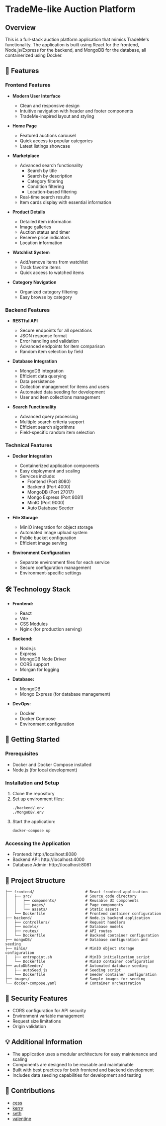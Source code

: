# TradeMe-like Auction Platform

## Overview
This is a full-stack auction platform application that mimics TradeMe's functionality. The application is built using React for the frontend, Node.js/Express for the backend, and MongoDB for the database, all containerized using Docker.

## 🚀 Features

### Frontend Features
- **Modern User Interface**
  - Clean and responsive design
  - Intuitive navigation with header and footer components
  - TradeMe-inspired layout and styling

- **Home Page**
  - Featured auctions carousel
  - Quick access to popular categories
  - Latest listings showcase

- **Marketplace**
  - Advanced search functionality
    - Search by title
    - Search by description
    - Category filtering
    - Condition filtering
    - Location-based filtering
  - Real-time search results
  - Item cards display with essential information

- **Product Details**
  - Detailed item information
  - Image galleries
  - Auction status and timer
  - Reserve price indicators
  - Location information

- **Watchlist System**
  - Add/remove items from watchlist
  - Track favorite items
  - Quick access to watched items

- **Category Navigation**
  - Organized category filtering
  - Easy browse by category

### Backend Features
- **RESTful API**
  - Secure endpoints for all operations
  - JSON response format
  - Error handling and validation
  - Advanced endpoints for item comparison
  - Random item selection by field


- **Database Integration**
  - MongoDB integration
  - Efficient data querying
  - Data persistence
  - Collection management for items and users
  - Automated data seeding for development
  - User and item collections management

- **Search Functionality**
  - Advanced query processing
  - Multiple search criteria support
  - Efficient search algorithms
  - Field-specific random item selection

### Technical Features
- **Docker Integration**
  - Containerized application components
  - Easy deployment and scaling
  - Services include:
    - Frontend (Port 8080)
    - Backend (Port 4000)
    - MongoDB (Port 27017)
    - Mongo Express (Port 8081)
    - MinIO (Port 9000)
    - Auto Database Seeder

- **File Storage**
  - MinIO integration for object storage
  - Automated image upload system
  - Public bucket configuration
  - Efficient image serving

- **Environment Configuration**
  - Separate environment files for each service
  - Secure configuration management
  - Environment-specific settings

## 🛠 Technology Stack
- **Frontend:**
  - React
  - Vite
  - CSS Modules
  - Nginx (for production serving)

- **Backend:**
  - Node.js
  - Express
  - MongoDB Node Driver
  - CORS support
  - Morgan for logging

- **Database:**
  - MongoDB
  - Mongo Express (for database management)

- **DevOps:**
  - Docker
  - Docker Compose
  - Environment configuration

## 🚦 Getting Started

### Prerequisites
- Docker and Docker Compose installed
- Node.js (for local development)

### Installation and Setup
1. Clone the repository
2. Set up environment files:
   ```
   ./backend/.env
   ./MongoDB/.env
   ```
3. Start the application:
   ```bash
   docker-compose up
   ```

### Accessing the Application
- Frontend: http://localhost:8080
- Backend API: http://localhost:4000
- Database Admin: http://localhost:8081

## 📁 Project Structure
```
├── frontend/                       # React frontend application
│   ├── src/                        # Source code directory
│   │   ├── components/             # Reusable UI components
│   │   ├── pages/                  # Page components
│   │   └── assets/                 # Static assets
│   └── Dockerfile                  # Frontend container configuration
├── backend/                        # Node.js backend application
│   ├── controllers/                # Request handlers
│   ├── models/                     # Database models
│   ├── routes/                     # API routes
│   └── Dockerfile                  # Backend container configuration
├── mongoDB/                        # Database configuration and seeding
├── minio/                          # MinIO object storage configuration
│   ├── entrypoint.sh               # MinIO initialization script
│   └── Dockerfile                  # MinIO container configuration
├── autoDbSeeder/                   # Automated database seeding
│   ├── autoSeed.js                 # Seeding script
│   └── Dockerfile                  # Seeder container configuration
├── images/                         # Sample images for seeding
└── docker-compose.yaml             # Container orchestration
```

## 🔐 Security Features
- CORS configuration for API security
- Environment variable management
- Request size limitations
- Origin validation

## 💡 Additional Information
- The application uses a modular architecture for easy maintenance and scaling
- Components are designed to be reusable and maintainable
- Built with best practices for both frontend and backend development
- Includes data seeding capabilities for development and testing

## 🤝 Contributions
* [cess](https://github.com/Cess-stack)
* [kerry](https://github.com/LuCinemax)
* [seth](https://github.com/SethSamuelCode)
* [valentine](https://github.com/valentine-ncube)